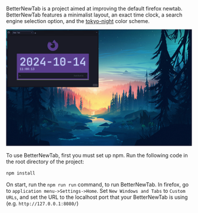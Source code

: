 BetterNewTab is a project aimed at improving the default firefox newtab.
BetterNewTab features a minimalist layout, an exact time clock, a search engine
selection option, and the
[tokyo-night](https://github.com/tokyo-night/tokyo-night-vscode-theme) color
scheme.

![Example Screenshot](screenshots/exampleSearch.png?raw=true)

To use BetterNewTab, first you must set up npm. Run the following code in the
root directory of the project: 

``` bash
npm install 
``` 

On start, run the `npm run run` command, to run BetterNewTab. In firefox, go to 
`application menu->Settings->Home`. Set `New Windows and Tabs` to `Custom URLs`, 
and set the URL to the localhost port that your BetterNewTab is using (e.g.
`http://127.0.0.1:8080/`)
